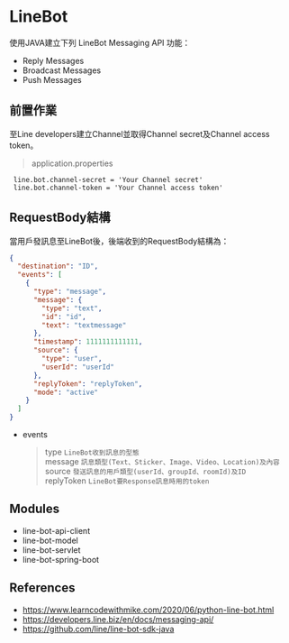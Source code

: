 # LineBot
使用JAVA建立下列 LineBot Messaging API 功能：
* Reply Messages
* Broadcast Messages
* Push Messages

## **前置作業**
至Line developers建立Channel並取得Channel secret及Channel access token。

> application.properties
   ```
    line.bot.channel-secret = 'Your Channel secret'
    line.bot.channel-token = 'Your Channel access token'
   ```
   
## **RequestBody結構**
當用戶發訊息至LineBot後，後端收到的RequestBody結構為：

```json
{
  "destination": "ID",
  "events": [
    {
      "type": "message",
      "message": {
        "type": "text",
        "id": "id",
        "text": "textmessage"
      },
      "timestamp": 1111111111111,
      "source": {
        "type": "user",
        "userId": "userId"
      },
      "replyToken": "replyToken",
      "mode": "active"
    }
  ]
}
```

* events
  > type `LineBot收到訊息的型態`  
  > message `訊息類型(Text、Sticker、Image、Video、Location)及內容`   
  > source `發送訊息的用戶類型(userId、groupId、roomId)及ID`   
  > replyToken `LineBot要Response訊息時用的token`


## **Modules**
* line-bot-api-client
* line-bot-model
* line-bot-servlet
* line-bot-spring-boot

## **References**
* https://www.learncodewithmike.com/2020/06/python-line-bot.html
* https://developers.line.biz/en/docs/messaging-api/
* https://github.com/line/line-bot-sdk-java
